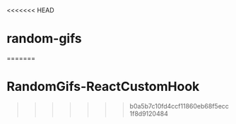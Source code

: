 <<<<<<< HEAD
# random-gifs
=======
# RandomGifs-ReactCustomHook
>>>>>>> b0a5b7c10fd4ccf11860eb68f5ecc1f8d9120484
